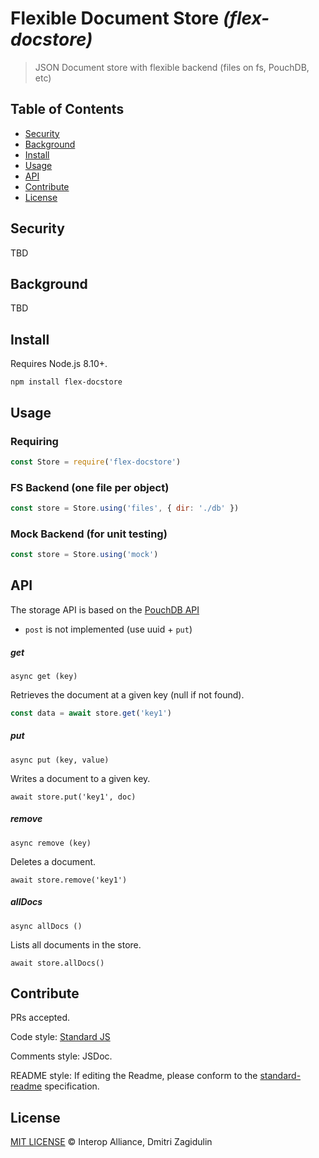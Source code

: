 # Flexible Document Store _(flex-docstore)_

> JSON Document store with flexible backend (files on fs, PouchDB, etc)

## Table of Contents

- [Security](#security)
- [Background](#background)
- [Install](#install)
- [Usage](#usage)
- [API](#api)
- [Contribute](#contribute)
- [License](#license)

## Security

TBD

## Background

TBD

## Install

Requires Node.js 8.10+.

```
npm install flex-docstore
```

## Usage

### Requiring

```js
const Store = require('flex-docstore')
```

### FS Backend (one file per object)

```js
const store = Store.using('files', { dir: './db' })
```

### Mock Backend (for unit testing)

```js
const store = Store.using('mock')
```

## API

The storage API is based on the [PouchDB API](https://pouchdb.com/api.html)

* `post` is not implemented (use uuid + `put`)

##### get
`async get (key)`

Retrieves the document at a given key (null if not found).

```js
const data = await store.get('key1')
```

##### put
`async put (key, value)`

Writes a document to a given key.

```
await store.put('key1', doc)
```

##### remove
`async remove (key)`

Deletes a document.

```
await store.remove('key1')
```

##### allDocs
`async allDocs ()`

Lists all documents in the store.

```
await store.allDocs()
```

## Contribute

PRs accepted.

Code style: [Standard JS](https://standardjs.com/rules.html)

Comments style: JSDoc.

README style: If editing the Readme, please conform to the
[standard-readme](https://github.com/RichardLitt/standard-readme) specification.

## License

[MIT LICENSE](LICENSE) © Interop Alliance, Dmitri Zagidulin
